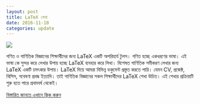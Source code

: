 ```yaml
---
layout: post
title: LaTeX শেখা 
date: 2016-11-10
categories: update
---
```


<img src="http://i.stack.imgur.com/zHFFO.png" class="fit image"> 

<p>গণিত ও গাণিতিক বিজ্ঞানের শিক্ষার্থীদের জন্য LaTeX একটি অপরিহার্য টুলস। গণিত হচ্ছে একধরণের ভাষা। এই ভাষা কে সুন্দর করে লেখার উপায় হচ্ছে LaTeX ব্যবহার করে লিখা। বিশেষত গাণিতিক সমীকরণ লেখার জন্য LaTeX একটি চমৎকার উপায়। LaTeX দিয়ে আমরা বিভিন্ন ডকুমেন্ট প্রস্তুত করতে পারি। যেমন CV, প্রজেক্ট, থিসিস, গবেষণা প্রবন্ধ ইত্যাদি। তাই গাণিতিক বিজ্ঞানের সকল শিক্ষার্থীদের LaTeX শেখা উচিত। এই শেখার প্রক্রিয়াটি শুরু হতে পারে প্রথমবর্ষ থেকেই।</p>

[বিস্তারিত জানতে এখানে ক্লিক করুন](https://alamgirh.github.io/latex/latex.slides.html)

